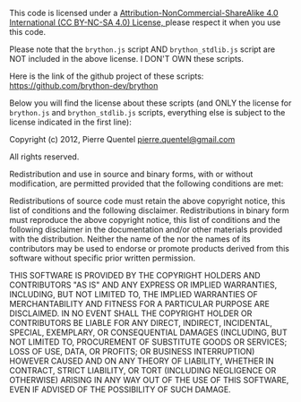 This code is licensed under a <a href='https://creativecommons.org/licenses/by-nc-sa/4.0/'>Attribution-NonCommercial-ShareAlike 4.0 International (CC BY-NC-SA 4.0)  License, </a>please respect it when you use this code.



Please note that the <code>brython.js</code> script AND <code>brython_stdlib.js</code> script are NOT included in the above license. I DON'T OWN these scripts.

Here is the link of the github project of these scripts: https://github.com/brython-dev/brython

Below you will find the license about these scripts (and ONLY the license for <code>brython.js</code> and <code>brython_stdlib.js</code> scripts, everything else is subject to the license indicated in the first line):

Copyright (c) 2012, Pierre Quentel pierre.quentel@gmail.com

All rights reserved.

Redistribution and use in source and binary forms, with or without modification, are permitted provided that the following conditions are met:

Redistributions of source code must retain the above copyright notice, this list of conditions and the following disclaimer.
Redistributions in binary form must reproduce the above copyright notice, this list of conditions and the following disclaimer in the documentation and/or other materials provided with the distribution.
Neither the name of the <ORGANIZATION> nor the names of its contributors may be used to endorse or promote products derived from this software without specific prior written permission.

THIS SOFTWARE IS PROVIDED BY THE COPYRIGHT HOLDERS AND CONTRIBUTORS "AS IS" AND ANY EXPRESS OR IMPLIED WARRANTIES, INCLUDING, BUT NOT LIMITED TO, THE IMPLIED WARRANTIES OF MERCHANTABILITY AND FITNESS FOR A PARTICULAR PURPOSE ARE DISCLAIMED. IN NO EVENT SHALL THE COPYRIGHT HOLDER OR CONTRIBUTORS BE LIABLE FOR ANY DIRECT, INDIRECT, INCIDENTAL, SPECIAL, EXEMPLARY, OR CONSEQUENTIAL DAMAGES (INCLUDING, BUT NOT LIMITED TO, PROCUREMENT OF SUBSTITUTE GOODS OR SERVICES; LOSS OF USE, DATA, OR PROFITS; OR BUSINESS INTERRUPTION) HOWEVER CAUSED AND ON ANY THEORY OF LIABILITY, WHETHER IN CONTRACT, STRICT LIABILITY, OR TORT (INCLUDING NEGLIGENCE OR OTHERWISE) ARISING IN ANY WAY OUT OF THE USE OF THIS SOFTWARE, EVEN IF ADVISED OF THE POSSIBILITY OF SUCH DAMAGE.



